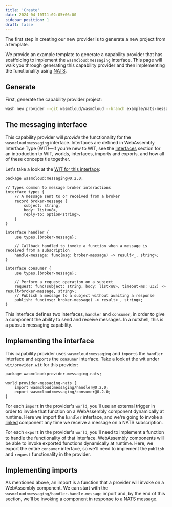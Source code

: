 ```yaml
---
title: 'Create'
date: 2024-04-10T11:02:05+06:00
sidebar_position: 1
draft: false
---
```


The first step in creating our new provider is to generate a new project from a template.

We provide an example template to generate a capability provider that has scaffolding to implement the `wasmcloud:messaging` interface. This page will walk you through generating this capability provider and then implementing the functionality using [NATS](https://nats.io).

## Generate

First, generate the capability provider project:

```bash
wash new provider --git wasmCloud/wasmCloud --branch example/nats-messaging-provider --subfolder examples/rust/providers/messaging-nats
```

## The messaging interface

This capability provider will _provide_ the functionality for the `wasmcloud:messaging` interface. Interfaces are defined in WebAssembly Interface Type (WIT)&mdash;if you're new to WIT, see the [Interfaces](/docs/1.0/developer/interfaces/creating-an-interface) section for an introduction to WIT, worlds, interfaces, imports and exports, and how all of these concepts tie together.

Let's take a look at the [WIT for this interface](https://github.com/wasmCloud/messaging):

```wit
package wasmcloud:messaging@0.2.0;

// Types common to message broker interactions
interface types {
    // A message sent to or received from a broker
    record broker-message {
        subject: string,
        body: list<u8>,
        reply-to: option<string>,
    }
}

interface handler {
    use types.{broker-message};

    // Callback handled to invoke a function when a message is received from a subscription
    handle-message: func(msg: broker-message) -> result<_, string>;
}

interface consumer {
    use types.{broker-message};

    // Perform a request operation on a subject
    request: func(subject: string, body: list<u8>, timeout-ms: u32) -> result<broker-message, string>;
    // Publish a message to a subject without awaiting a response
    publish: func(msg: broker-message) -> result<_, string>;
}
```

This interface defines two interfaces, `handler` and `consumer`, in order to give a component the ability to send and receive messages. In a nutshell, this is a pubsub messaging capability.

## Implementing the interface

This capability provider uses `wasmcloud:messaging` and `import`s the `handler` interface and `export`s the `consumer` interface. Take a look at the wit under `wit/provider.wit` for this provider:

```wit
package wasmcloud:provider-messaging-nats;

world provider-messaging-nats {
    import wasmcloud:messaging/handler@0.2.0;
    export wasmcloud:messaging/consumer@0.2.0;
}
```

For each `import` in the provider's `world`, you'll use an external trigger in order to invoke that function on a WebAssembly component dynamically at runtime. Here we import the `handler` interface, and we're going to invoke a [linked](/docs/1.0/concepts/runtime-linking) component any time we receive a message on a NATS subscription.

For each `export` in the provider's `world`, you'll need to implement a function to handle the functionality of that interface. WebAssembly components will be able to invoke exported functions dynamically at runtime. Here, we export the entire `consumer` interface, so we'll need to implement the `publish` and `request` functionality in the provider.

## Implementing imports

As mentioned above, an import is a function that a provider will invoke on a WebAssembly component. We can start with the `wasmcloud:messaging/handler.handle-message` import and, by the end of this section, we'll be invoking a component in response to a NATS message.

<!-- At this point we've decided on a logical contract for components and providers to use for the messaging service. We created a (mostly) code-generated interface crate that can be declared as a dependency by both provider and component, and we created a dummy implementation of the messaging service.

Next we'll write a component that communicates with any messaging provider, regardless of whether it's our implementation or not. -->
